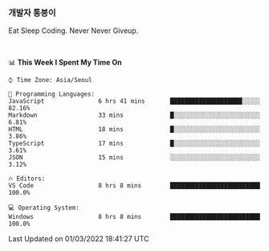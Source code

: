 ### 개발자 통붕이
Eat Sleep Coding.
Never Never Giveup.

<br/>

<!--START_SECTION:waka-->
📊 **This Week I Spent My Time On** 

```text
⌚︎ Time Zone: Asia/Seoul

💬 Programming Languages: 
JavaScript               6 hrs 41 mins       ████████████████████░░░░░   82.16% 
Markdown                 33 mins             █░░░░░░░░░░░░░░░░░░░░░░░░   6.81% 
HTML                     18 mins             █░░░░░░░░░░░░░░░░░░░░░░░░   3.86% 
TypeScript               17 mins             █░░░░░░░░░░░░░░░░░░░░░░░░   3.61% 
JSON                     15 mins             ░░░░░░░░░░░░░░░░░░░░░░░░░   3.12%

🔥 Editors: 
VS Code                  8 hrs 8 mins        █████████████████████████   100.0%

💻 Operating System: 
Windows                  8 hrs 8 mins        █████████████████████████   100.0%

```


 Last Updated on 01/03/2022 18:41:27 UTC
<!--END_SECTION:waka-->
